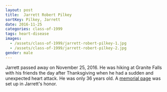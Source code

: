 ```yaml
---
layout: post
title:  Jarrett Robert Pilkey
sortKey: Pilkey, Jarrett
date: 2016-11-25
categories: class-of-1999
tags: heart-disease
images:
  - /assets/class-of-1999/jarrett-robert-pilkey-1.jpg
  - /assets/class-of-1999/jarrett-robert-pilkey-2.jpg
gender: male
---
```

Jarrett passed away on November 25, 2016.  He was hiking at Granite Falls with his friends the day after Thanksgiving when he had a sudden and unexpected heart attack.  He was only 36 years old.  A [memorial page](http://www.forevermissed.com/jarrett-pilkey/) was set up in Jarrett's honor.
